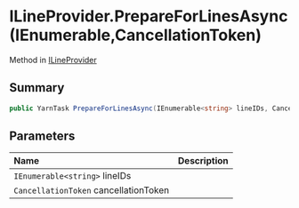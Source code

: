 # ILineProvider.PrepareForLinesAsync(IEnumerable<string>,CancellationToken)

Method in [ILineProvider](/docs/api/csharp/ilineprovider.md)

## Summary



```csharp
public YarnTask PrepareForLinesAsync(IEnumerable<string> lineIDs, CancellationToken cancellationToken);
```

## Parameters

|Name|Description|
|:---|:---|
|`IEnumerable<string>` lineIDs||
|`CancellationToken` cancellationToken||

